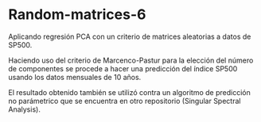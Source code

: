 # Random-matrices-6
Aplicando regresión PCA con un criterio de matrices aleatorias a datos de SP500.

Haciendo uso del criterio de Marcenco-Pastur para la elección del número de componentes se procede a hacer una predicción del índice SP500 usando los datos mensuales de 10 años.

El resultado obtenido también se utilizó contra un algoritmo de predicción no parámetrico que se encuentra en otro repositorio (Singular Spectral Analysis).

